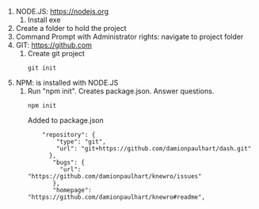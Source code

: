 1. NODE.JS: https://nodejs.org
    1. Install exe
2. Create a folder to hold the project
3. Command Prompt with Administrator rights:  navigate to project folder
4. GIT: https://github.com
    1. Create git project
        ```
        git init
        ```
5. NPM: is installed with NODE.JS
    1. Run "npm init". Creates package.json. Answer questions.
        ```
        npm init
        ```
        Added to package.json
        ```
            "repository": {
                "type": "git",
                "url": "git+https://github.com/damionpaulhart/dash.git"
              },
               "bugs": {
                 "url": "https://github.com/damionpaulhart/knewro/issues"
               },
               "homepage": "https://github.com/damionpaulhart/knewro#readme",
        ```
        